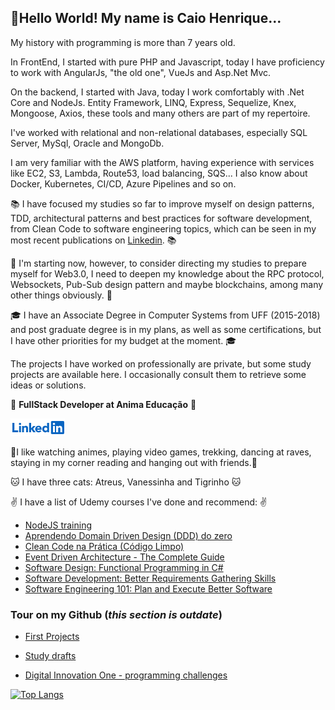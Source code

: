 ## :vulcan_salute:Hello World! My name is Caio Henrique...

My history with programming is more than 7 years old.

In FrontEnd, I started with pure PHP and Javascript, today I have proficiency to work with AngularJs, "the old one", VueJs and Asp.Net Mvc.

On the backend, I started with Java, today I work comfortably with .Net Core and NodeJs. Entity Framework, LINQ, Express, Sequelize, Knex, Mongoose, Axios, these tools and many others are part of my repertoire.

I've worked with relational and non-relational databases, especially SQL Server, MySql, Oracle and MongoDb.

I am very familiar with the AWS platform, having experience with services like EC2, S3, Lambda, Route53, load balancing, SQS... I also know about Docker, Kubernetes, CI/CD, Azure Pipelines and so on.

:books: I have focused my studies so far to improve myself on design patterns, TDD, architectural patterns and best practices for software development, from Clean Code to software engineering topics, which can be seen in my most recent publications on [Linkedin](https://www.linkedin.com/in/caiohscruz/). :books:

:thought_balloon: I'm starting now, however, to consider directing my studies to prepare myself for Web3.0, I need to deepen my knowledge about the RPC protocol, Websockets, Pub-Sub design pattern and maybe blockchains, among many other things obviously. :thought_balloon:

:mortar_board: I have an Associate Degree in Computer Systems from UFF (2015-2018) and post graduate degree is in my plans, as well as some certifications, but I have other priorities for my budget at the moment. :mortar_board:

The projects I have worked on professionally are private, but some study projects are available here. I occasionally consult them to retrieve some ideas or solutions.

:briefcase: **FullStack Developer at Anima Educação** :briefcase: 

[<img src="https://raw.githubusercontent.com/caiohscruz/caiohscruz/master/img/logo_linkedin.png" />](https://www.linkedin.com/in/caiohscruz/)

:tada:I like watching animes, playing video games, trekking, dancing at raves, staying in my corner reading and hanging out with friends.:tada:

:cat: I have three cats: Atreus, Vanessinha and Tigrinho :cat:

:v: I have a list of Udemy courses I've done and recommend: :v:
- [NodeJS training](https://www.udemy.com/course/formacao-nodejs/) 
- [Aprendendo Domain Driven Design (DDD) do zero](https://udemy.com/course/aprendendo-domain-drive-design-ddd-do-zero/)
- [Clean Code na Prática (Código Limpo)](https://udemy.com/course/clean-code-na-pratica)
- [Event Driven Architecture - The Complete Guide](https://udemy.com/course/event-driven-architecture-the-complete-guide)
- [Software Design: Functional Programming in C#](https://udemy.com/course/functional-csharp)
- [Software Development: Better Requirements Gathering Skills](https://udemy.com/course/software-requirements-gathering)
- [Software Engineering 101: Plan and Execute Better Software](https://udemy.com/course/software-engineering-101)

### Tour on my Github (_this section is outdate_) 

- [First Projects](https://github.com/caiohscruz/Indices/tree/master/First%20Projects#readme)

- [Study drafts](https://github.com/caiohscruz/Indices/tree/master/Rascunhos#readme)

- [Digital Innovation One - programming challenges](https://github.com/caiohscruz/Indices/tree/master/Desafios%20DIO#readme) 
 
 
[![Top Langs](https://github-readme-stats.vercel.app/api/top-langs/?username=caiohscruz&layout=compact&langs_count=10&&theme=dark)](https://github.com/anuraghazra/github-readme-stats) 

 







